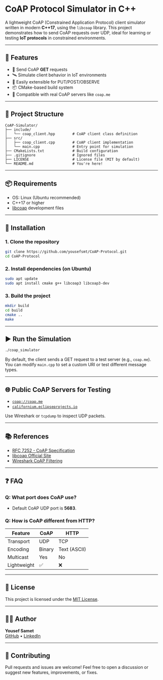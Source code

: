 
# CoAP Protocol Simulator in C++

A lightweight CoAP (Constrained Application Protocol) client simulator written in modern **C++17**, using the `libcoap` library. This project demonstrates how to send CoAP requests over UDP, ideal for learning or testing **IoT protocols** in constrained environments.

---

## 🚀 Features

- 📡 Send CoAP **GET** requests
- 🛰️ Simulate client behavior in IoT environments
- 🔧 Easily extensible for PUT/POST/OBSERVE
- 📦 CMake-based build system
- 🧪 Compatible with real CoAP servers like `coap.me`

---

## 🧱 Project Structure

```
CoAP-Simulator/
├── include/
│   └── coap_client.hpp        # CoAP client class definition
├── src/
│   ├── coap_client.cpp        # CoAP client implementation
│   └── main.cpp               # Entry point for simulation
├── CMakeLists.txt             # Build configuration
├── .gitignore                 # Ignored files
├── LICENSE                    # License file (MIT by default)
└── README.md                  # You're here!
```

---

## 📦 Requirements

- OS: Linux (Ubuntu recommended)
- C++17 or higher
- [libcoap](https://libcoap.net/) development files

---

## 🔧 Installation

### 1. Clone the repository

```bash
git clone https://github.com/yousefsmt/CoAP-Protocol.git
cd CoAP-Protocol
```

### 2. Install dependencies (on Ubuntu)

```bash
sudo apt update
sudo apt install cmake g++ libcoap3 libcoap3-dev
```

### 3. Build the project

```bash
mkdir build
cd build
cmake ..
make
```

---

## ▶️ Run the Simulation

```bash
./coap_simulator
```

By default, the client sends a GET request to a test server (e.g., `coap.me`). You can modify `main.cpp` to set a custom URI or test different message types.

---

## 🌐 Public CoAP Servers for Testing

- [`coap://coap.me`](https://coap.me/)
- [`californium.eclipseprojects.io`](https://www.eclipse.org/californium/)

Use Wireshark or `tcpdump` to inspect UDP packets.

---

## 📚 References

- [RFC 7252 - CoAP Specification](https://datatracker.ietf.org/doc/html/rfc7252)
- [libcoap Official Site](https://libcoap.net/)
- [Wireshark CoAP Filtering](https://wiki.wireshark.org/CoAP)

---

## ❓ FAQ

### Q: What port does CoAP use?

- Default CoAP UDP port is **5683**.

### Q: How is CoAP different from HTTP?

| Feature       | CoAP        | HTTP       |
|---------------|-------------|------------|
| Transport     | UDP         | TCP        |
| Encoding      | Binary      | Text (ASCII) |
| Multicast     | Yes         | No         |
| Lightweight   | ✅           | ❌         |

---

## 📝 License

This project is licensed under the [MIT License](LICENSE).

---

## 👨‍💻 Author

**Yousef Samet**  
[GitHub](https://github.com/yousefsmt) • [LinkedIn](https://linkedin.com/in/your-link)

---

## 🤝 Contributing

Pull requests and issues are welcome! Feel free to open a discussion or suggest new features, improvements, or fixes.

